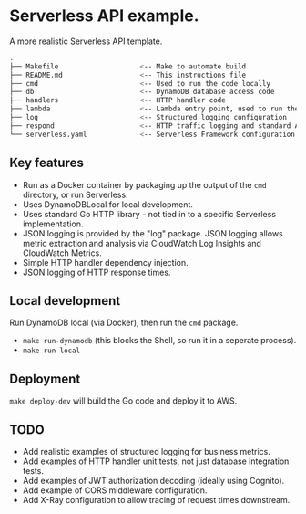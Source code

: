 # Serverless API example.

A more realistic Serverless API template.

```bash
.
├── Makefile                    <-- Make to automate build
├── README.md                   <-- This instructions file
├── cmd                         <-- Used to run the code locally
├── db                          <-- DynamoDB database access code
├── handlers                    <-- HTTP handler code
├── lambda                      <-- Lambda entry point, used to run the code within AWS
├── log                         <-- Structured logging configuration
├── respond                     <-- HTTP traffic logging and standard API responses
└── serverless.yaml             <-- Serverless Framework configuration
```

## Key features

* Run as a Docker container by packaging up the output of the `cmd` directory, or run Serverless.
* Uses DynamoDBLocal for local development.
* Uses standard Go HTTP library - not tied in to a specific Serverless implementation.
* JSON logging is provided by the "log" package. JSON logging allows metric extraction and analysis via CloudWatch Log Insights and CloudWatch Metrics.
* Simple HTTP handler dependency injection.
* JSON logging of HTTP response times.

## Local development

Run DynamoDB local (via Docker), then run the `cmd` package.

* `make run-dynamodb` (this blocks the Shell, so run it in a seperate process).
* `make run-local`

## Deployment

`make deploy-dev` will build the Go code and deploy it to AWS.

## TODO

* Add realistic examples of structured logging for business metrics.
* Add examples of HTTP handler unit tests, not just database integration tests.
* Add examples of JWT authorization decoding (ideally using Cognito).
* Add example of CORS middleware configuration.
* Add X-Ray configuration to allow tracing of request times downstream.

